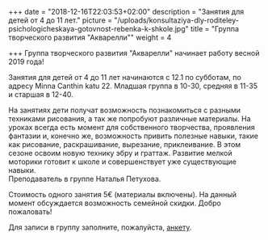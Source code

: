 +++
date = "2018-12-16T22:03:53+02:00"
description = "Занятия для детей от 4 до 11 лет."
picture = "/uploads/konsultaziya-dly-roditeley-psichologicheskaya-gotovnost-rebenka-k-shkole.jpg"
title = "Группа творческого развития \"Акварелли\""
weight = 4

+++
Группа творческого развития "Акварелли" начинает работу весной 2019 года!

Занятия для детей от 4 до 11 лет начинаются с 12.1 по субботам, по адресу Minna Canthin katu 22. Младшая группа в 10-30, средняя в 11-35 и старшая в 12-40. 

На занятиях дети получат возможность познакомиться с разными техниками рисования, а так же попробуют различные материалы. На уроках всегда есть момент для собственного творчества, проявления фантазии и, конечно же, возможность привить полезные навыки, такие как рисование, раскрашивание, вырезание, приклеивание. В этом сезоне освоим новую технику эбру и граттаж. Развитие мелкой моторики готовит к школе и совершенствует уже существующие навыки.   
Преподаватель в группе Наталья Петухова. 

Стоимость одного занятия 5€ (материалы включены). На данный момент обсуждается возможность семейной скидки. Добро пожаловать!  

Для записи в группу заполните, пожалуйста, [aнкету](https://goo.gl/forms/wNCAjCsOWaL33YSf2).
